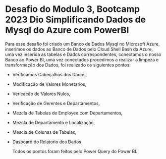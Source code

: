 # Desafio do Modulo 3, Bootcamp 2023 Dio Simplificando Dados de Mysql do Azure com PowerBI

Para esse desafio foi criado um Banco de Dados Mysql no Microsoft Azure, inserimos os dados ao Banco de Dados pelo Cloud Shell Bash da Azure, uma vez inserida as tabelas e Dados correspondentes, conectamos o nosso Banco ao Power BI, uma vez conectados procedimos a realizar a limpeza e transformação dos Dados, foi realizado os siguientes pontos:

- Verificamos Cabeçalhos dos Dados,
- Modificação de Valores Monetarios,
- Vericação de Valores Nulos,
- Verificação de Gerentes e Departamentos,
- Mezcla de Tabelas de Employee com Departamentos,
- Mezcla de Departamento e Localização,
- Mescla de Colunas de Tabelas,
- Dasboard do Relatorio dos Dados

  Todos os pontos foram feitos pelo Power Query do Power BI.

